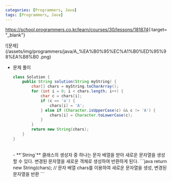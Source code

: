 ```yaml
---
categories: [Programmers, Java]
tags: [Programmers, Java] 
---
```


<https://school.programmers.co.kr/learn/courses/30/lessons/181874>{:target="_blank"}

![문제](/assets/img/programmers/java/A_%EA%B0%95%EC%A1%B0%ED%95%98%EA%B8%B0
.png)

- 문제 풀이
    
    ```java
    class Solution {
        public String solution(String myString) {
            char[] chars = myString.toCharArray();
            for (int i = 0; i < chars.length; i++) {
                char c = chars[i];
                if (c == 'a') {
                    chars[i] = 'A';
                } else if (Character.isUpperCase(c) && c != 'A') {
                    chars[i] = Character.toLowerCase(c);
                }
            }
            return new String(chars); 
        }
    }
    ```
    
	<br>
	- **`String`** 클래스의 생성자 중 하나는 문자 배열을 받아 새로운 문자열을 생성할 수 있다. 변경된 문자열을 새로운 객체로 생성하여 반환하게 된다.
    ```java
    return new String(chars); // 문자 배열 chars를 이용하여 새로운 문자열을 생성, 변경된 문자열을 반환
    ```
    
    